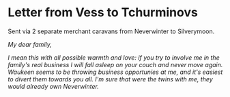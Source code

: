 # Letter from Vess to Tchurminovs

Sent via 2 separate merchant caravans from Neverwinter to Silverymoon.

*My dear family,*

*I mean this with all possible warmth and love: if you try to involve me in the family's real business I will fall asleep on your couch and never move again. Waukeen seems to be throwing business opportunies at me, and it's easiest to divert them towards you all. I'm sure that were the twins with me, they would already own Neverwinter.*


